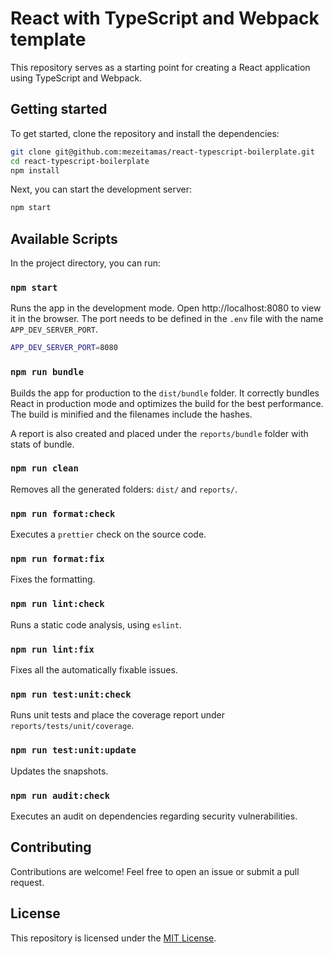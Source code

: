 # React with TypeScript and Webpack template

This repository serves as a starting point for creating a React application using TypeScript and Webpack.

## Getting started

To get started, clone the repository and install the dependencies:

```bash
git clone git@github.com:mezeitamas/react-typescript-boilerplate.git
cd react-typescript-boilerplate
npm install
```

Next, you can start the development server:

```bash
npm start
```

## Available Scripts

In the project directory, you can run:

### `npm start`

Runs the app in the development mode. Open http://localhost:8080 to view it in the browser. The port needs to be defined in the `.env` file with the name `APP_DEV_SERVER_PORT`.

```bash
APP_DEV_SERVER_PORT=8080
```

### `npm run bundle`

Builds the app for production to the `dist/bundle` folder. It correctly bundles React in production mode and optimizes the build for the best performance. The build is minified and the filenames include the hashes.

A report is also created and placed under the `reports/bundle` folder with stats of bundle.

### `npm run clean`

Removes all the generated folders: `dist/` and `reports/`.

### `npm run format:check`

Executes a `prettier` check on the source code.

### `npm run format:fix`

Fixes the formatting.

### `npm run lint:check`

Runs a static code analysis, using `eslint`.

### `npm run lint:fix`

Fixes all the automatically fixable issues.

### `npm run test:unit:check`

Runs unit tests and place the coverage report under `reports/tests/unit/coverage`.

### `npm run test:unit:update`

Updates the snapshots.

### `npm run audit:check`

Executes an audit on dependencies regarding security vulnerabilities.

## Contributing

Contributions are welcome! Feel free to open an issue or submit a pull request.

## License

This repository is licensed under the [MIT License](LICENSE).
